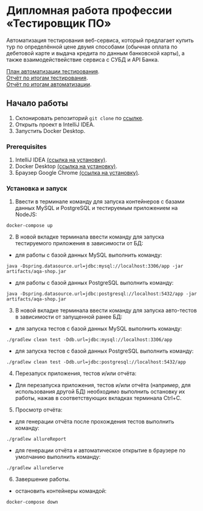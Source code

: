 # Дипломная работа профессии «Тестировщик ПО»

Автоматизация тестирования веб-сервиса, который предлагает купить тур по определённой цене двумя способами (обычная оплата по дебетовой карте и выдача кредита по данным банковской карты), а также взаимодействействие сервиса с СУБД и API Банка.

[План автоматизации тестирования](https://github.com/IlyaaIvanovv/QA_Diploma/blob/main/docs/Plan.md).\
[Отчёт по итогам тестирования](https://github.com/IlyaaIvanovv/QA_Diploma/blob/main/docs/Report.md).\
[Отчёт по итогам автоматизации]().

## Начало работы

1. Склонировать репозиторий `git clone` по [ссылке](https://github.com/IlyaaIvanovv/QA_Diploma).
2. Открыть проект в IntelliJ IDEA.
3. Запустить Docker Desktop.

### Prerequisites

1. IntelliJ IDEA [(ссылка на установку)](https://www.jetbrains.com/idea/download/#section=windows).
2. Docker Desktop [(ссылка на установку)](https://www.docker.com/get-started).
3. Браузер Google Chrome [(ссылка на установку)](https://www.google.com/intl/ru_ru/chrome/).

### Установка и запуск

1. Ввести в терминале команду для запуска контейнеров с базами данных MySQL и PostgreSQL и тестируемым приложением на NodeJS:
```
docker-compose up
```

2. В новой вкладке терминала ввести команду для запуска тестируемого приложения в зависимости от БД:

- для работы с базой данных MySQL выполнить команду:
```
java -Dspring.datasource.url=jdbc:mysql://localhost:3306/app -jar artifacts/aqa-shop.jar
```

- для работы с базой данных PostgreSQL выполнить команду:
```
java -Dspring.datasource.url=jdbc:postgresql://localhost:5432/app -jar artifacts/aqa-shop.jar
```

3. В новой вкладке терминала ввести команду для запуска авто-тестов в зависимости от запущенной ранее БД:

- для запуска тестов с базой данных MySQL выполнить команду:
```
./gradlew clean test -Ddb.url=jdbc:mysql://localhost:3306/app
```

- для запуска тестов с базой данных PostgreSQL выполнить команду:
```
./gradlew clean test -Ddb.url=jdbc:postgresql://localhost:5432/app
```

4. Перезапуск приложения, тестов и/или отчёта:

- Для перезапуска приложения, тестов и/или отчёта (например, для использования другой БД) необходимо выполнить остановку их работы, нажав в соответствующих вкладках терминала Ctrl+С.

5. Просмотр отчёта:

- для генерации отчёта после прохождения тестов выполнить команду:
```
./gradlew allureReport 
```

- для генерации отчёта и автоматическое открытие в браузере по умолчанию выполнить команду:
```
./gradlew allureServe 
```

6. Завершение работы.
- остановить контейнеры командой:
```
docker-compose down
```
